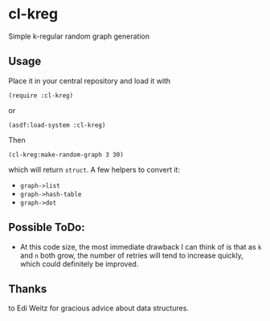 # cl-kreg
Simple k-regular random graph generation

## Usage

Place it in your central repository and load it with

`(require :cl-kreg)`

or

`(asdf:load-system :cl-kreg)`

Then

```
(cl-kreg:make-random-graph 3 30)
```

which will return  `struct`. A few helpers to convert it:

- `graph->list`
- `graph->hash-table`
- `graph->dot`

## Possible ToDo:

- At this code size, the most immediate drawback I can think of is that as `k` and `n` both grow, the number of retries will tend to increase quickly, which could definitely be improved.

## Thanks

to Edi Weitz for gracious advice about data structures.

